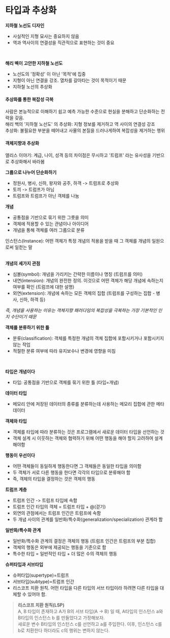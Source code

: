 # 타입과 추상화

**지하철 노선도 디자인**
* 사실적인 지형 묘사는 중요하지 않음
* 역과 역사이의 연결성을 직관적으로 표현하는 것이 중요
<br>

**해리 벡이 고안한 지하철 노선도**
* 노선도의 '정확성' 이 아닌 '목적'에 집중
* 지형이 아닌 연결을 강조. 열차를 갈아타는 것이 목적이기 때문
* 지하철 노선의 추상화

#### 추상화를 통한 복잡성 극복

사람은 본능적으로 이해하기 쉽고 예측 가능한 수준으로 현실을 분해하고 단순화하는 전략을 갖음. <br>
해리 백의 '지하철 노선도' 의 추상화: 지형 정보를 제거하고 역 사이의 연결성 강조 <br>
추상화: 불필요한 부분을 떼어내고 사물의 본질을 드러나게하여 복잡성을 제거하는 행위<br>

#### 객체지향과 추상화

앨리스 이야기: 계급, 나이, 성격 등의 차이점은 무시하고 '트럼프' 라는 유사성을 기반으로 추상화해서 바라봄 <br>

**그룹으로 나누어 단순화하기**

* 정원사, 병사, 신하, 왕자와 공주, 하객 -> 트럼프로 추상화
* 토끼 -> 트럼프가 아님
* 트럼프와 트럼프가 아닌 객체를 나눔

**개념**

* 공통점을 기반으로 묶기 위한 그릇을 의미
* 객체에 적용할 수 있는 관념이나 아이디어
* 개념을 통해 객체를 여러 그룹으로 분류

인스턴스(Instance): 어떤 객체가 특정 개념의 적용을 받을 때 그 객체를 개념의 일원으로써 일컫는 말 <br><br>

**개념의 세가지 관점**

* 심볼(symbol): 개념을 가리키는 간략한 이름이나 명칭 (트럼프를 의미)
* 내연(intension): 개념의 완전한 정의. 이것으로 어떤 객체가 해당 개념에 속하는지 여부를 확인 (트럼프에 대한 설명)
* 외연(extension): 개념에 속하는 모든 객체의 집합 (트럼프를 구성하는 집합 - 병사, 신하, 하객 등)

*즉, 개념을 사용하는 이유는 객체지향 패러다임의 복잡성을 극복하는 가장 기본적인 인지 수단이기 때문*
<br>

**객체를 분류하기 위한 틀**

* 분류(classification): 객체를 특정한 개념의 객체 집합에 포함시키거나 포함시키지 않는 작업
* 적절한 분류 여부에 따라 유지보수나 변경에 영향을 미침
<br>

**타입은 개념이다**

* 타입: 공통점을 기반으로 객체를 묶기 위한 틀 (타입=개념)


**데이터 타입**

* 메모리 안에 저장된 데이터의 종류를 분류하는데 사용하는 메모리 집합에 관한 메타데이터

**객체와 타입**

* 객체를 타입에 따라 분류하는 것은 프로그램에서 새로운 데이터 타입을 선언하는 것
* 객체 설계 시 이웃하는 객체와 협력하기 위해 어떤 행동을 해야 할지 고려하여 설계 해야함

**행동이 우선이다**

* 어떤 객체들이 동일하게 행동한다면 그 객체들은 동일한 타입을 의미함
* 두 객체가 서로 다른 행동을 한다면 각각의 타입으로 분류해야 함
* 즉, 객체의 타입을 결정하는 것은 객체의 행동

**트럼프 계층**

* 트럼프 인간 -> 트럼프 타입에 속함
* 트럼프 인간 타입의 객체 = 트럼프 타입 + @(걷기)
* 외연의 관점에서는 트럼프 인간은 트럼프에 속함
* 두 개념 사이의 관계를 일반화/특수화(generalization/specialization) 관계라 함

**일반화/특수화 관계**

* 일반화/특수화 관계의 결정은 객체의 행동 (트럼프 인간은 트럼프의 부분 집합)
* 객체의 행동은 외부에 제공되는 행동을 기준으로 함
* 특수한 타입 = 일반적인 타입 + 더 많은 수의 객체의 행동

**슈퍼타입과 서브타입**

* 슈퍼타입(supertype)=트럼프
* 서브타입(subtype)=트럼프 인간
* 리스코프 치환 원칙. 어떤 타입을 다른 타입의 서브 타입이라 하려면 다른 타입을 대체할 수 있어야 함.

> **리스코프 치환 원칙(LSP)**  <br>
> A, B 타입이 존재하고 A가 B의 서브 타입(A -> B) 일 때, A타입의 인스턴스 a와 B타입의 인스턴스 b 를 만들었다고 가정해보자. <br>
> 새로운 변수 B타입의 인스턴스 c를 선언하고 a를 주입한다. 이후, 인스턴스 c를 b로 치환한다 하더라도 c의 행위는 변하지 않는다. 
